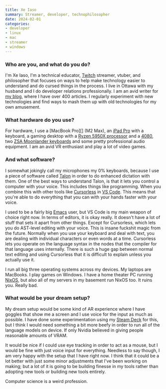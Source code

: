 ```yaml
---
title: Xe Iaso
summary: Streamer, developer, technophilosopher
date: 2024-02-01
categories:
- developer
- linux
- mac
- streamer
- windows
---
```


### Who are you, and what do you do?

I'm Xe Iaso, I'm a technical educator, [Twitch][] streamer, vtuber, and philosopher that focuses on ways to help make technology easier to understand and do cursed things in the process. I live in Ottawa with my husband and I do developer relations professionally. I am an avid writer for [my blog](https://xeiaso.net/ "Xe's website."), where I have over 400 articles. I regularly experiment with new technologies and find ways to mash them up with old technologies for my own amusement.

### What hardware do you use?

For hardware, I use a [MacBook Pro][] (M2 Max), an [iPad Pro][ipad-pro] with a keyboard, a gaming desktop with a [Ryzen 5950X processor][ryzen-9-5950x] and a [4080][geforce-rtx-4080], two [ZSA Moonlander keyboards][moonlander] and some pretty professional audio equipment. I am an avid VR enthusiast and play a lot of video games.

### And what software?

I somewhat jokingly call my microphones my 0% keyboards, because I use a piece of software called [Talon][] in order to do enhanced dictation with them. One of the best ways to understand Talon, is that it lets you control a computer with your voice. This includes things like programming. When you combine this with other tools like [Cursorless][] in [VS Code][visual-studio-code]. This means that you're able to do everything that you can with your hands faster with your voice.

I used to be a fairly big [Emacs][] user, but VS Code is my main weapon of choice right now. In terms of editors, it is okay really. It doesn't have a lot of stuff that sets it apart from other things. Except for Cursorless, which lets you do AST-level editing with your voice. This is insane fuckshit magic from the future. Normally when you use your keyboard and deal with text, you are dealing with individual characters or even words at a time. Cursorless lets you operate on the language syntax in the nodes that the compiler for that language uses internally. There is such a huge gap between normal text editing and using Cursorless that it is difficult to explain unless you actually use it.

I run all big three operating systems across my devices. My laptops are MacBooks. I play games on Windows. I have a home theater PC running [NixOS][], but also all of my servers in my basement run NixOS too. It ruins you. Really bad.

### What would be your dream setup?

My dream setup would be some kind of AR experience where I have goggles that show me a screen and I use voice for the input as much as possible. I have done some experimentation using my [Steam Deck][steam-deck] for this, but I think I would need something a bit more beefy in order to run all of the language models on device. If only Nvidia believed in giving people reasonable amounts of VRAM.

It would be nice if I could use eye tracking in order to act as a mouse, but I would be fine with just voice input for everything. Needless to say though, I am very happy with the setup that I have right now. I think that it could be a lot better with just some minor adjustments that I've been working on making; but a lot of it is going to be building finesse in my tools rather than adopting new tools or building new tools entirely.

Computer science is a weird profession.

[cursorless]: https://www.cursorless.org/ "A VS Code extension for working with Talon to write code with your voice."
[emacs]: http://www.gnu.org/software/emacs/ "A free open-source text editor."
[geforce-rtx-4080]: https://www.nvidia.com/en-us/geforce/graphics-cards/40-series/rtx-4080-family/ "A GPU."
[ipad-pro]: https://en.wikipedia.org/wiki/IPad_Pro "An iOS tablet."
[moonlander]: https://www.zsa.io/moonlander/ "An ergonomic mechanical keyboard."
[nixos]: https://nixos.org/ "A Linux distribution."
[ryzen-9-5950x]: https://www.amd.com/en/products/cpu/amd-ryzen-9-5950x "A CPU."
[steam-deck]: https://en.wikipedia.org/wiki/Steam_Deck "A portable gaming machine."
[talon]: https://talonvoice.com/ "Voice-control input software."
[twitch]: http://web.archive.org/web/20230525093711/https://www.twitch.tv/ "A video broadcasting service."
[visual-studio-code]: https://code.visualstudio.com/ "A development IDE."
